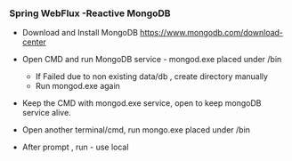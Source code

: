 ### Spring WebFlux -Reactive MongoDB

  * Download and Install MongoDB
      https://www.mongodb.com/download-center
  
  * Open CMD and run MongoDB service - mongod.exe placed under /bin
    * If Failed due to non existing data/db , create directory manually
    * Run mongod.exe again
    
  * Keep the CMD with mongod.exe service, open to keep mongoDB service alive.
  
  * Open another terminal/cmd, run mongo.exe placed under /bin
  * After prompt , run - use local

